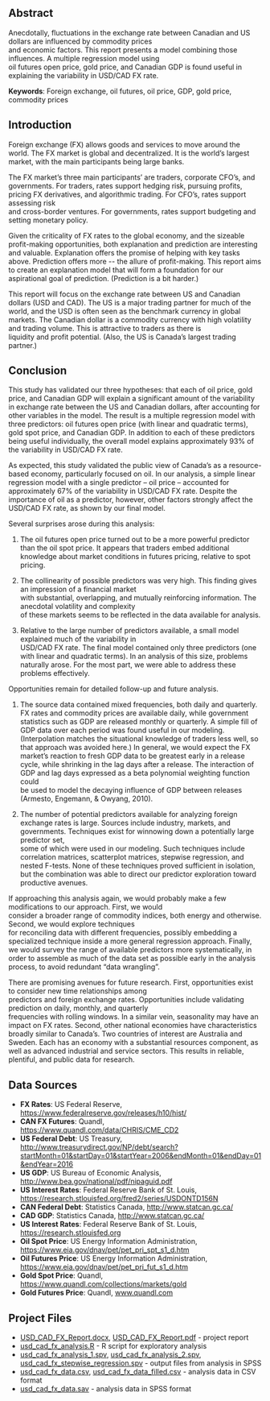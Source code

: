 ## Abstract

Anecdotally,	fluctuations	in	the	exchange	rate	between	Canadian	and	US	dollars	are	influenced	by	commodity	prices	
and	economic	factors.	This	report	presents a	model	combining those	influences. A multiple	regression	model	using	
oil	futures	open	price,	gold	price,	and	Canadian	GDP	is	found	useful	in	explaining the	variability	in USD/CAD	FX rate.

**Keywords**:		Foreign	exchange,	oil	futures,	oil	price,	GDP,	gold	price,	commodity	prices

## Introduction

Foreign exchange	(FX)	allows	goods	and	services	to	move around	the	world.	The	FX	market	is	global	and	decentralized.
It	is	the	world’s	largest	market,	with	the	main	participants	being	large	banks.

The	FX	market’s three	main	participants’	are traders,	corporate	CFO’s,	and	governments.	For	traders,	rates	support
hedging	risk, pursuing profits, pricing	FX derivatives, and	algorithmic	trading.	For	CFO’s,	rates	support	assessing	risk	
and	cross-border	ventures.	For	governments,	rates	support	budgeting	and	setting	monetary	policy.

Given	the criticality of	FX	rates to the	global	economy,	and	the	sizeable profit-making	opportunities,	both	explanation and	prediction	are	interesting	and	valuable.	Explanation offers the	promise	of	helping with	key	tasks	above.	Prediction
offers	more	-- the	allure of	profit-making.	This report	aims to	create	an	explanation	model	that	will	form	a	foundation for	our	aspirational goal	of prediction.	(Prediction	is	a	bit	harder.)

This	report will	focus	on	the	exchange	rate	between	US	and	Canadian	dollars (USD	and	CAD).	The	US	is	a	major	trading
partner	for	much	of	the	world,	and	the	USD	is	often	seen as	the	benchmark	currency	in	global	markets.	The	Canadian
dollar	is	a	commodity	currency	with	high	volatility	and	trading	volume.	This	is	attractive	to	traders	as	there	is	
liquidity	and	profit	potential.	(Also,	the	US	is	Canada’s	largest	trading	partner.)

## Conclusion

This	study	has	validated	our three	hypotheses:	that	each	of	oil	price,	gold	price,	and	Canadian	GDP	will	explain	a	significant amount	of	the	variability	in	exchange	rate	between	the	US	and	Canadian	dollars,	after	accounting	for	other	 variables	in	the	model.	The	result	is	a	multiple	regression	model	with	three	predictors:	oil	futures	open	price (with	 linear	and	quadratic	terms),	gold	spot	price,	and	Canadian	GDP.	In	addition	to	each	of	these	predictors	being	useful	individually,	the	overall	model	explains	approximately	93%	of	the	variability	in	USD/CAD	FX	rate.	

As	expected,	this	study	validated	the	public	view	of	Canada’s	as	a	resource-based	economy,	particularly	focused	on oil.	In	our	analysis,	a	simple	linear	regression	model	with	a	single	predictor	– oil	price	– accounted	for	approximately	 67%	of	the	variability	in	USD/CAD	FX	rate.	Despite	the	importance	of	oil	as	a	predictor,	however,	other	factors	 strongly	affect	the	USD/CAD	FX	rate,	as	shown	by	our	final	model.	

Several	surprises	arose	during	this	analysis:

1. The	oil	futures	open	price	turned	out	to	be	a	more	powerful	predictor	than	the	oil	spot	price.	It	appears	that traders	embed	additional	knowledge	about	market	conditions	in	futures	pricing,	relative	to	spot	pricing.

2. The	collinearity	of	possible	predictors	was	very	high.	This	finding	gives	an	impression	of	a	financial	market	
with	substantial,	overlapping,	and	mutually	reinforcing	information.	The	anecdotal	volatility	and	complexity	
of	these	markets	seems	to	be	reflected	in	the	data	available	for	analysis.

3. Relative	to	the	large	number	of	predictors	available,	a	small	model	explained much of	the	variability	in	
USD/CAD	FX	rate.	The	final	model	contained	only	three	predictors (one	with	linear	and	quadratic	terms).
In	an	analysis	of this	size,	problems	naturally	arose.	For	the	most	part,	we	were	able	to	address	these	problems	effectively.

Opportunities	remain	for	detailed	follow-up	and	future	analysis.

1. The	source	data	contained	mixed	frequencies,	both	daily	and	quarterly.	FX rates	and	commodity	prices	are	
available	daily,	while	government	statistics	such	as	GDP	are	released	monthly	or	quarterly.	A	simple	fill	of	
GDP data	over	each	period	was	found	useful	in	our	modeling.	(Interpolation	matches the	situational	
knowledge of	traders	less	well,	so	that	approach	was	avoided here.)		In	general, we	would expect	the	FX	
market’s	reaction	to	fresh GDP	data	to	be	greatest early	in a release	cycle,	while shrinking	in	the	lag	days	after
a	release. The	interaction	of	GDP	and	lag	days	expressed	as	a beta	polynomial	weighting	function could	
be	used	to	model	the	decaying	influence	of	GDP between	releases (Armesto,	Engemann,	&	Owyang,	2010).		

2. The	number	of	potential	predictors	available	for	analyzing	foreign	exchange	rates	is	large.	Sources	include	
industry,	markets,	and	governments.		Techniques	exist	for	winnowing	down	a	potentially	large	predictor	set,	
some	of	which	were	used	in	our	modeling.	Such	techniques	include	correlation	matrices,	scatterplot	matrices,
stepwise	regression,	and	nested	F-tests. None	of	these	techniques	proved	sufficient	in	isolation,	but	the	
combination	was	able	to	direct	our	predictor	exploration	toward	productive	avenues.

If	approaching	this	analysis	again,	we	would	probably	make	a	few	modifications	to	our	approach.	First,	we	would	
consider	a	broader	range	of	commodity	indices,	both	energy	and	otherwise.	Second,	we	would	explore	techniques	
for	reconciling	data	with	different frequencies,	possibly	embedding	a	specialized	technique	inside	a	more	general	
regression	approach.	Finally,	we	would	survey	the	range	of	available	predictors	more	systematically,	in	order	to	assemble as	much	of	the	data	set	as	possible	early	in	the	analysis	process,	to	avoid	redundant	“data	wrangling”.

There	are	promising	avenues	for	future	research.	First,	opportunities	exist to	consider	new	time relationships	among	
predictors	and	foreign	exchange	rates.	Opportunities	include	validating	prediction	on	daily,	monthly,	and	quarterly	
frequencies	with	rolling	windows.	In	a	similar	vein,	seasonality	may	have	an impact	on	FX	rates.	Second,	other	national economies	have	characteristics	broadly	similar	to	Canada’s.	Two	countries	of	interest are	Australia	and	Sweden.
Each	has	an	economy	with	a	substantial	resources	component,	as	well	as	advanced	industrial	and	service	sectors.
This	results	in	reliable,	plentiful,	and	public	data	for	research.

## Data	Sources

* **FX	Rates**: US	Federal	Reserve, https://www.federalreserve.gov/releases/h10/hist/
* **CAN	FX Futures**: Quandl, https://www.quandl.com/data/CHRIS/CME_CD2
* **US	Federal	Debt**: US	Treasury, http://www.treasurydirect.gov/NP/debt/search?startMonth=01&startDay=01&startYear=2006&endMonth=01&endDay=01&endYear=2016
* **US GDP**: US	Bureau	of	Economic	Analysis, http://www.bea.gov/national/pdf/nipaguid.pdf
* **US	Interest	Rates**: Federal	Reserve	Bank	of	St.	Louis, https://research.stlouisfed.org/fred2/series/USDONTD156N
* **CAN	Federal	Debt**: Statistics Canada, http://www.statcan.gc.ca/
* **CAD	GDP**: Statistics Canada, http://www.statcan.gc.ca/
* **US	Interest	Rates**: Federal	Reserve	Bank	of	St.	Louis, https://research.stlouisfed.org
* **Oil	Spot	Price**: US	Energy	Information	Administration, https://www.eia.gov/dnav/pet/pet_pri_spt_s1_d.htm
* **Oil	Futures	Price**: US	Energy	Information	Administration, https://www.eia.gov/dnav/pet/pet_pri_fut_s1_d.htm
* **Gold	Spot	Price**: Quandl, https://www.quandl.com/collections/markets/gold
* **Gold	Futures	Price**: Quandl, www.quandl.com

## Project Files


* [USD_CAD_FX_Report.docx](USD_CAD_FX_Report.docx), [USD_CAD_FX_Report.pdf](USD_CAD_FX_Report.pdf) - project report
* [usd_cad_fx_analysis.R](usd_cad_fx_analysis.R) - R script for exploratory analysis
* [usd_cad_fx_analysis_1.spv](usd_cad_fx_analysis_1.spv), [usd_cad_fx_analysis_2.spv](usd_cad_fx_analysis_2.spv), [usd_cad_fx_stepwise_regression.spv](usd_cad_fx_stepwise_regression.spv) - output files from analysis in SPSS
* [usd_cad_fx_data.csv](usd_cad_fx_data.csv), [usd_cad_fx_data_filled.csv](usd_cad_fx_data_filled.cs) - analysis data in CSV format
* [usd_cad_fx_data.sav](usd_cad_fx_data.sav) - analysis data in SPSS format
